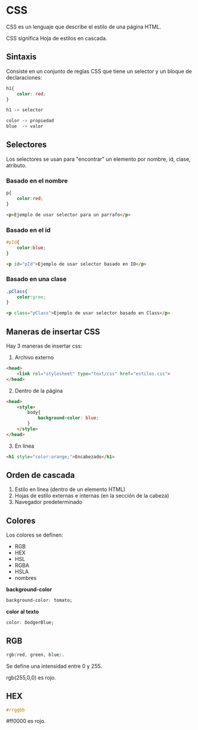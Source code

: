# CSS

CSS es un lenguaje que describe el estilo de una página HTML.

CSS significa Hoja de estilos en cascada.

## Sintaxis

Consiste en un conjunto de reglas CSS que tiene un selector y un bloque de declaraciones:

```css
h1{
    color: red;
}

h1 -> selector

color -> propiedad
blue  -> valor

```

## Selectores

Los selectores se usan para "encontrar" un elemento por nombre, id, clase, atributo.

### Basado en el nombre
```css
p{
    color:red;
}
```
```html
<p>Ejemplo de usar selector para un parrafo</p>
```

### Basado en el id
```css
#pId{
    color:blue;
}
```
```html
<p id="pId">Ejemplo de usar selector basado en ID</p>
```

### Basado en una clase
```css
.pClass{
    color:gree;
}
```
```html
<p class="pClass">Ejemplo de usar selector basado en Class</p>
```

## Maneras de insertar CSS

Hay 3 maneras de insertar css:
1. Archivo externo

```html
<head>
    <link rel="stylesheet" type="text/css" href="estilos.css">
</head>
```

2. Dentro de la página
```html
<head>
    <style>
        body{
            background-color: blue;
        }
    </style>
</head>
```

3. En línea
```html
<h1 style="color:orange;">Encabezado</h1>
```

## Orden de cascada

1. Estilo en línea (dentro de un elemento HTML)
2. Hojas de estilo externas e internas (en la sección de la cabeza)
3. Navegador predeterminado

## Colores

Los colores se definen:
* RGB
* HEX
* HSL
* RGBA
* HSLA 
* nombres

__background-color__
```css
background-color: tomato;
```

__color al texto__
```css
color: DodgerBlue;
```

## RGB
```css
rgb(red, green, blue).
```
Se define una intensidad entre 0 y 255.

rgb(255,0,0) es rojo.

## HEX
```css
#rrggbb
```
#ff0000 es rojo.






